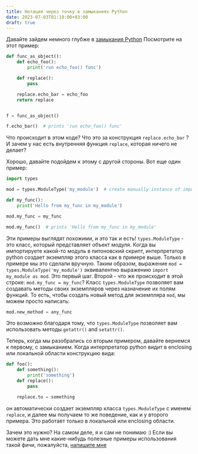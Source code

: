 ```yaml
---
title: Нотация через точку в замыканиях Python
date: 2023-07-03T01:19:00+03:00
draft: true
---
```


Давайте зайдем немного глубже в [замыкания Python](https://leks.us/posts/closures-in-python/) Посмотрите на этот пример:
```python
def func_as_object():
    def echo_foo():
        print('run echo_foo() func')

    def replace():
        pass

    replace.echo_bar = echo_foo
    return replace


f = func_as_object()

f.echo_bar()  # prints 'run echo_foo() func'
```

Что происходит в этом коде? Что это за конструкция `replace.echo_bar` ? И зачем у нас есть внутренняя функция `replace`, которая ничего не делает?

Хорошо, давайте подойдем к этому с другой стороны. Вот еще один пример:

```python
import types

mod = types.ModuleType('my_module')  # create manually instance of imported module

def my_func():
    print('Hello from my_func in my_module')

mod.my_func = my_func

mod.my_func()  # prints 'Hello from my_func in my_module'
```
Эти примеры выглядят похожими, и это так и есть! `types.ModuleType` - это класс, который представляет объект модуля. Когда вы импортируете какой-то модуль в питоновский скрипт, интерпретатор python создает экземпляр этого класса как в примере выше. Только в примере мы это сделали вручную. Таким образом, выражение `mod = types.ModuleType('my_module')` эквивалентно выражению `import my_module as mod`. Это первый шаг. Второй - что же происходит в этой строке: `mod.my_func = my_func`? 
Класс `types.ModuleType` позволяет вам создавать методы своих экземпляров через назначение их полям функций. То есть, чтобы создать новый метод для экземпляра `mod`, мы можем просто написать:
```python
mod.new_method = any_func
```
Это возможно благодаря тому, что `types.ModuleType` позволяет вам использовать методы `getattr()` and `setattr()`.

Теперь, когда мы разобрались со вторым примером, давайте вернемся к первому, с замыканием. Когда интерпретатор python видит в enclosing или локальной области конструкцию вида:
```python
def foo():
	def something():
		print('something')
	def replace():
		pass

	replace.to = something
```
он автоматически создает экземпляр класса `types.ModuleType` с именем `replace`, и далее мы получаем то же поведение, как и у второго примера. Это работает только в локальной или enclosing области.

Зачем это нужно? На самом деле, я и сам не понимаю :) Если вы можете дать мне какие-нибудь полезные примеры использования такой фичи, пожалуйста, [напишите мне](https://leks.us/about/)
